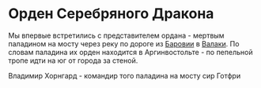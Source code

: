 # Орден Серебряного Дракона

Мы впервые встретились с представителем ордана - мертвым паладином на мосту через реку по дороге из [Баровии](../locs/barovia_city.md) в [Валаки](../locs/valakhi.md). По словам паладина их орден находится в Аргинвостольте - по пепельной тропе идти на юг от города за стеной.

Владимир Хорнгард - командир того паладина на мосту
сир Готфри

